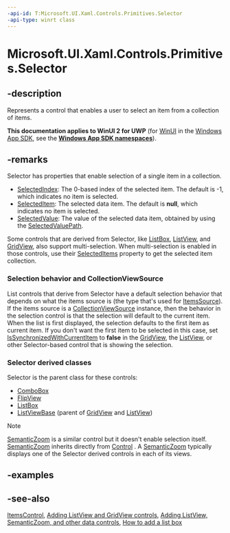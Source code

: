 ```yaml
---
-api-id: T:Microsoft.UI.Xaml.Controls.Primitives.Selector
-api-type: winrt class
---
```


<!-- Class syntax.
public class Selector : Windows.UI.Xaml.Controls.ItemsControl, Windows.UI.Xaml.Controls.Primitives.ISelector
-->

# Microsoft.UI.Xaml.Controls.Primitives.Selector

## -description
Represents a control that enables a user to select an item from a collection of items.

**This documentation applies to WinUI 2 for UWP** (for [WinUI](/windows/apps/winui/winui3/) in the [Windows App SDK](/windows/apps/windows-app-sdk/), see the **[Windows App SDK namespaces](/windows/windows-app-sdk/api/winrt/)**).

## -remarks

Selector has properties that enable selection of a single item in a collection.

- [SelectedIndex](selector_selectedindex.md): The 0-based index of the selected item. The default is -1, which indicates no item is selected.
- [SelectedItem](selector_selecteditem.md): The selected data item. The default is **null**, which indicates no item is selected.
- [SelectedValue](selector_selectedindex.md): The value of the selected data item, obtained by using the [SelectedValuePath](selector_selectedvaluepath.md).

Some controls that are derived from Selector, like [ListBox](../microsoft.ui.xaml.controls/listbox.md), [ListView](../microsoft.ui.xaml.controls/listview.md), and [GridView](../microsoft.ui.xaml.controls/gridview.md), also support multi-selection. When multi-selection is enabled in those controls, use their [SelectedItems](../microsoft.ui.xaml.controls/listviewbase_selecteditems.md) property to get the selected item collection.

### Selection behavior and CollectionViewSource

List controls that derive from Selector have a default selection behavior that depends on what the items source is (the type that's used for [ItemsSource](../microsoft.ui.xaml.controls/itemscontrol_itemssource.md)). If the items source is a [CollectionViewSource](../microsoft.ui.xaml.data/collectionviewsource.md) instance, then the behavior in the selection control is that the selection will default to the current item. When the list is first displayed, the selection defaults to the first item as current item. If you don't want the first item to be selected in this case, set [IsSynchronizedWithCurrentItem](selector_issynchronizedwithcurrentitem.md) to **false** in the [GridView](../microsoft.ui.xaml.controls/gridview.md), the [ListView](../microsoft.ui.xaml.controls/listview.md), or other Selector-based control that is showing the selection.

### **Selector** derived classes

Selector is the parent class for these controls:
+ [ComboBox](../microsoft.ui.xaml.controls/combobox.md)
+ [FlipView](../microsoft.ui.xaml.controls/flipview.md)
+ [ListBox](../microsoft.ui.xaml.controls/listbox.md)
+ [ListViewBase](../microsoft.ui.xaml.controls/listviewbase.md) (parent of [GridView](../microsoft.ui.xaml.controls/gridview.md) and [ListView](../microsoft.ui.xaml.controls/listview.md))


> [!NOTE]
> [SemanticZoom](../microsoft.ui.xaml.controls/semanticzoom.md) is a similar control but it doesn't enable selection itself. [SemanticZoom](../microsoft.ui.xaml.controls/semanticzoom.md) inherits directly from [Control](../microsoft.ui.xaml.controls/control.md) . A [SemanticZoom](../microsoft.ui.xaml.controls/semanticzoom.md) typically displays one of the Selector derived controls in each of its views.

## -examples

## -see-also
[ItemsControl](../microsoft.ui.xaml.controls/itemscontrol.md), [Adding ListView and GridView controls](/previous-versions/windows/apps/hh780618(v=win.10)), [Adding ListView, SemanticZoom, and other data controls](/previous-versions/windows/apps/hh780615(v=win.10)), [How to add a list box](/previous-versions/windows/apps/hh868196(v=win.10))
